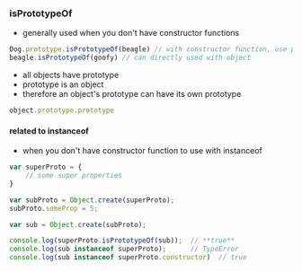 ### isPrototypeOf
- generally used when you don't have constructor functions
```js
Dog.prototype.isPrototypeOf(beagle) // with constructor function, use prototype
beagle.isPrototypeOf(goofy) // can directly used with object
```

- all objects have prototype
- prototype is an object
- therefore an object's prototype can have its own prototype
```js
object.prototype.prototype
```

#### related to instanceof
- when you don't have constructor function to use with instanceof
```js
var superProto = {
    // some super properties
}

var subProto = Object.create(superProto);
subProto.someProp = 5;

var sub = Object.create(subProto);

console.log(superProto.isPrototypeOf(sub));  // **true**
console.log(sub instanceof superProto);      // TypeError
console.log(sub instanceof superProto.constructor)  // true
```